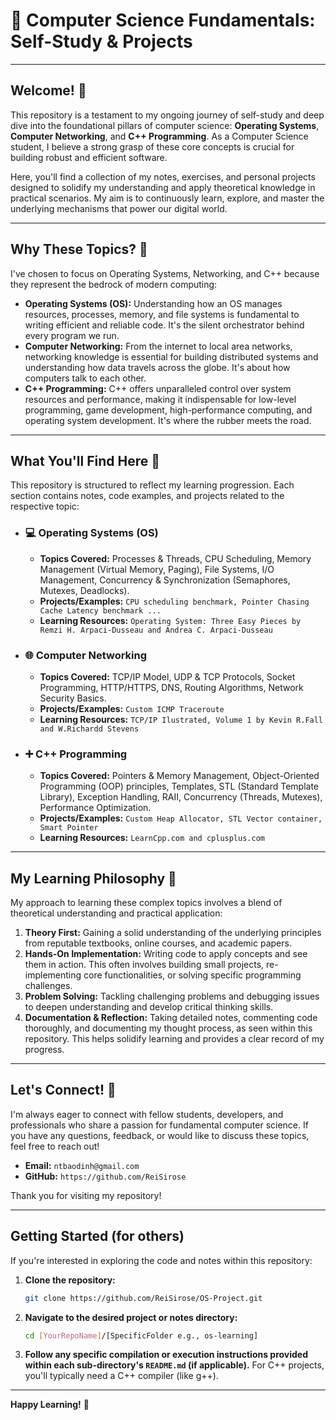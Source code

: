 # 🚀 Computer Science Fundamentals: Self-Study & Projects

---

## Welcome! 👋

This repository is a testament to my ongoing journey of self-study and deep dive into the foundational pillars of computer science: **Operating Systems**, **Computer Networking**, and **C++ Programming**. As a Computer Science student, I believe a strong grasp of these core concepts is crucial for building robust and efficient software.

Here, you'll find a collection of my notes, exercises, and personal projects designed to solidify my understanding and apply theoretical knowledge in practical scenarios. My aim is to continuously learn, explore, and master the underlying mechanisms that power our digital world.

---

## Why These Topics? 🤔

I've chosen to focus on Operating Systems, Networking, and C++ because they represent the bedrock of modern computing:

* **Operating Systems (OS):** Understanding how an OS manages resources, processes, memory, and file systems is fundamental to writing efficient and reliable code. It's the silent orchestrator behind every program we run.
* **Computer Networking:** From the internet to local area networks, networking knowledge is essential for building distributed systems and understanding how data travels across the globe. It's about how computers talk to each other.
* **C++ Programming:** C++ offers unparalleled control over system resources and performance, making it indispensable for low-level programming, game development, high-performance computing, and operating system development. It's where the rubber meets the road.

---

## What You'll Find Here 📁

This repository is structured to reflect my learning progression. Each section contains notes, code examples, and projects related to the respective topic:

* ### 💻 Operating Systems (OS)
    * **Topics Covered:** Processes & Threads, CPU Scheduling, Memory Management (Virtual Memory, Paging), File Systems, I/O Management, Concurrency & Synchronization (Semaphores, Mutexes, Deadlocks).
    * **Projects/Examples:** ` CPU scheduling benchmark, Pointer Chasing Cache Latency benchmark ... `
    * **Learning Resources:** `Operating System: Three Easy Pieces by Remzi H. Arpaci-Dusseau and Andrea C. Arpaci-Dusseau`

* ### 🌐 Computer Networking
    * **Topics Covered:** TCP/IP Model, UDP & TCP Protocols, Socket Programming, HTTP/HTTPS, DNS, Routing Algorithms, Network Security Basics.
    * **Projects/Examples:** `Custom ICMP Traceroute`
    * **Learning Resources:** `TCP/IP Ilustrated, Volume 1 by Kevin R.Fall and W.Richardd Stevens`

* ### ➕ C++ Programming
    * **Topics Covered:** Pointers & Memory Management, Object-Oriented Programming (OOP) principles, Templates, STL (Standard Template Library), Exception Handling, RAII, Concurrency (Threads, Mutexes), Performance Optimization.
    * **Projects/Examples:** `Custom Heap Allocator, STL Vector container, Smart Pointer`
    * **Learning Resources:** `LearnCpp.com and cplusplus.com`

---

## My Learning Philosophy 🧠

My approach to learning these complex topics involves a blend of theoretical understanding and practical application:

1.  **Theory First:** Gaining a solid understanding of the underlying principles from reputable textbooks, online courses, and academic papers.
2.  **Hands-On Implementation:** Writing code to apply concepts and see them in action. This often involves building small projects, re-implementing core functionalities, or solving specific programming challenges.
3.  **Problem Solving:** Tackling challenging problems and debugging issues to deepen understanding and develop critical thinking skills.
4.  **Documentation & Reflection:** Taking detailed notes, commenting code thoroughly, and documenting my thought process, as seen within this repository. This helps solidify learning and provides a clear record of my progress.

---

## Let's Connect! 🤝

I'm always eager to connect with fellow students, developers, and professionals who share a passion for fundamental computer science. If you have any questions, feedback, or would like to discuss these topics, feel free to reach out!

* **Email:** `ntbaodinh@gmail.com`
* **GitHub:** `https://github.com/ReiSirose`

Thank you for visiting my repository!

---

## Getting Started (for others)

If you're interested in exploring the code and notes within this repository:

1.  **Clone the repository:**
    ```bash
    git clone https://github.com/ReiSirose/OS-Project.git
    ```
2.  **Navigate to the desired project or notes directory:**
    ```bash
    cd [YourRepoName]/[SpecificFolder e.g., os-learning]
    ```
3.  **Follow any specific compilation or execution instructions provided within each sub-directory's `README.md` (if applicable).** For C++ projects, you'll typically need a C++ compiler (like g++).

---

**Happy Learning!** 🚀